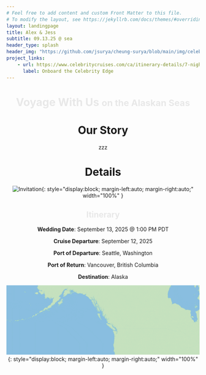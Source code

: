 ```yaml
---
# Feel free to add content and custom Front Matter to this file.
# To modify the layout, see https://jekyllrb.com/docs/themes/#overriding-theme-defaults
layout: landingpage
title: Alex & Jess
subtitle: 09.13.25 @ sea
header_type: splash
header_img: "https://github.com/jsurya/cheung-surya/blob/main/img/celebrityedge-ship.jpg?raw=true"
project_links:
    - url: https://www.celebritycruises.com/ca/itinerary-details/7-night-alaska-dawes-glacier-from-seattle-washington
      label: Onboard the Celebrity Edge
---
```


<div style="text-align: center;" markdown="1">
<h1 style="color: #e8e8e8;"> Voyage With Us <small class="text-muted">on the Alaskan Seas</small></h1>

<h1 style="color:  #e8e8e8;"><a name="our-story"> Our Story </a></h1>

<p class="lead"> zzz </p>

<h1 style="color:  #e8e8e8;"><a name="details"> Details </a></h1>

![Invitation](https://github.com/jsurya/cheung-surya/blob/main/img/celebrityedge-inv.png?raw=true){: style="display:block; margin-left:auto; margin-right:auto;" width="100%" }

<h2 style="color:  #e8e8e8;">Itinerary</h2>

<strong>Wedding Date</strong>: September 13, 2025 @ 1:00 PM PDT

<strong>Cruise Departure</strong>: September 12, 2025

<strong>Port of Departure</strong>: Seattle, Washington

<strong>Port of Return</strong>: Vancouver, British Columbia

<strong>Destination</strong>: Alaska

![Ports of Call](https://github.com/jsurya/cheung-surya/blob/main/img/SEA_KTN_JNU_SGY_ENC_YVR_1200x430.gif?raw=true){: style="display:block; margin-left:auto; margin-right:auto;" width="100%" }

</div>